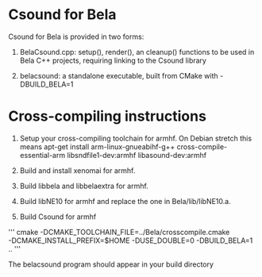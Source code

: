 Csound for Bela
=========================================

Csound for Bela is provided in two forms:

1. BelaCsound.cpp: setup(), render(), an cleanup() functions
to be used in Bela C++ projects, requiring linking to the Csound library

2. belacsound: a standalone executable, built from CMake with -DBUILD_BELA=1

Cross-compiling instructions
=========================================

1. Setup your cross-compiling toolchain for armhf. On Debian stretch
this means apt-get install arm-linux-gnueabihf-g++ cross-compile-essential-arm
libsndfile1-dev:armhf libasound-dev:armhf

2. Build and install xenomai for armhf.

3. Build libbela and libbelaextra for armhf.

4. Build libNE10 for armhf and replace the one in Bela/lib/libNE10.a.

5. Build Csound for armhf

'''
cmake -DCMAKE_TOOLCHAIN_FILE=../Bela/crosscompile.cmake \
      -DCMAKE_INSTALL_PREFIX=$HOME -DUSE_DOUBLE=0 -DBUILD_BELA=1 ..
'''

The belacsound program should appear in your build directory








